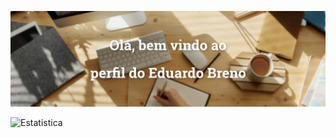 ![Bem vindos ao perfil do Eduardo Breno](https://github.com/eduardobrenn/eduardobrenn/blob/main/assets/export/welcome.png)

![Estatistica](https://github-readme-stats.vercel.app/api?username=eduardobrenn&count_private=true&show_icons=true)
